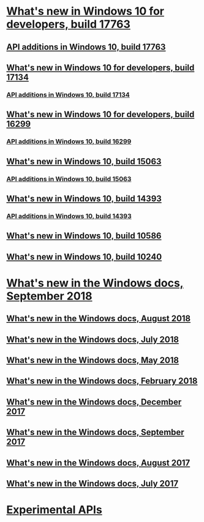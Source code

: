 # [What's new in Windows 10 for developers, build 17763](../whats-new/windows-10-build-17763.md)
## [API additions in Windows 10, build 17763](../whats-new/windows-10-build-17763-api-diff.md)
## [What's new in Windows 10 for developers, build 17134](../whats-new/windows-10-build-17134.md)
### [API additions in Windows 10, build 17134](../whats-new/windows-10-build-17134-api-diff.md)
## [What's new in Windows 10 for developers, build 16299](../whats-new/windows-10-build-16299.md)
### [API additions in Windows 10, build 16299](../whats-new/windows-10-build-16299-api-diff.md)
## [What's new in Windows 10, build 15063](../whats-new/windows-10-build-15063.md)
### [API additions in Windows 10, build 15063](../whats-new/windows-10-build-15063-api-diff.md)
## [What's new in Windows 10, build 14393](../whats-new/windows-10-build-14393.md)
### [API additions in Windows 10, build 14393](../whats-new/windows-10-build-14393-api-diff.md)
## [What's new in Windows 10, build 10586](../whats-new/windows-10-build-10586.md)
## [What's new in Windows 10, build 10240](../whats-new/windows-10-build-10240.md)
# [What's new in the Windows docs, September 2018](../whats-new/windows-docs-september-2018.md)
## [What's new in the Windows docs, August 2018](../whats-new/windows-docs-august-2018.md)
## [What's new in the Windows docs, July 2018](../whats-new/windows-docs-july-2018.md)
## [What's new in the Windows docs, May 2018](../whats-new/windows-docs-may-2018.md)
## [What's new in the Windows docs, February 2018](../whats-new/windows-docs-february-2018.md)
## [What's new in the Windows docs, December 2017](../whats-new/windows-docs-december-2017.md)
## [What's new in the Windows docs, September 2017](../whats-new/windows-docs-september-2017.md)
## [What's new in the Windows docs, August 2017](../whats-new/windows-docs-august-2017.md)
## [What's new in the Windows docs, July 2017](../whats-new/windows-docs-july-2017.md)
# [Experimental APIs](../whats-new/experimental-apis.md)